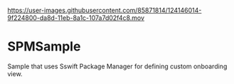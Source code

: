 

https://user-images.githubusercontent.com/85871814/124146014-9f224800-da8d-11eb-8a1c-107a7d02f4c8.mov

# SPMSample

Sample that uses Sswift Package Manager for defining custom onboarding view.

